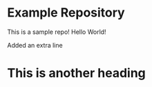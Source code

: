 # Example Repository
This is a sample repo! Hello World!

Added an extra line

# This is another heading